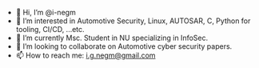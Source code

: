 - 👋 Hi, I’m @i-negm
- 👀 I’m interested in Automotive Security, Linux, AUTOSAR, C, Python for tooling, CI/CD, ...etc.
- 🌱 I’m currently Msc. Student in NU specializing in InfoSec.
- 💞️ I’m looking to collaborate on Automotive cyber security papers.
- 📫 How to reach me: i.g.negm@gmail.com
